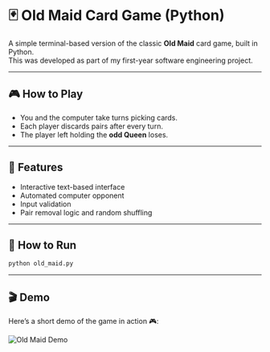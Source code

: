 # 🃏 Old Maid Card Game (Python)

A simple terminal-based version of the classic **Old Maid** card game, built in Python.  
This was developed as part of my first-year software engineering project.

---

## 🎮 How to Play
- You and the computer take turns picking cards.
- Each player discards pairs after every turn.
- The player left holding the **odd Queen** loses.

---

## 🧩 Features
- Interactive text-based interface  
- Automated computer opponent  
- Input validation
- Pair removal logic and random shuffling  

---

## 🚀 How to Run

```bash
python old_maid.py
```
---

## 🎬 Demo

Here’s a short demo of the game in action 🎮:

![Old Maid Demo](gamedemo.gif)


